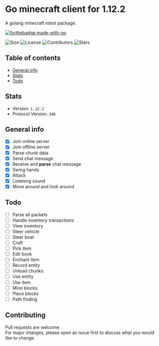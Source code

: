 # Go minecraft client for 1.12.2
A golang minecraft robot package.

[![forthebadge made-with-go](http://ForTheBadge.com/images/badges/made-with-go.svg)](https://go.dev/)

![Size](https://img.shields.io/github/languages/code-size/Edouard127/mc-go-1.12.2)
![License](https://img.shields.io/github/license/Edouard127/mc-go-1.12.2)
![Contributors](https://img.shields.io/github/contributors/Edouard127/mc-go-1.12.2)
![Stars](https://img.shields.io/github/stars/Edouard127/mc-go-1.12.2)

## Table of contents
* [General info](#general-info)
* [Stats](#stats)
* [Todo](#todo)

## Stats
- Version: `1.12.2`
- Protocol Version: `340`


## General info
- [x] Join online server
- [x] Join offline server
- [x] Parse chunk data
- [x] Send chat message
- [x] Receive and **parse** chat message
- [x] Swing hands
- [x] Attack
- [x] Listening sound
- [x] Move around and look around

## Todo
- [ ] Parse all packets
- [ ] Handle inventory transactions
- [ ] View inventory
- [ ] Steer vehicle
- [ ] Steer boat
- [ ] Craft
- [ ] Pick item
- [ ] Edit book
- [ ] Enchant item
- [ ] Record entity
- [ ] Unload chunks
- [ ] Use entity
- [ ] Use item
- [ ] Mine blocks
- [ ] Place blocks
- [ ] Path finding

## Contributing
Pull requests are welcome. <br> 
For major changes, please open an issue first to discuss what you would like to change.


